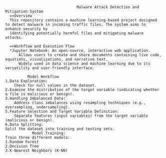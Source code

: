                                     Malware Attack Detection and Mitigation System
      =>Overview
      This repository contains a machine learning-based project designed to detect malware in incoming traffic files. The system aims to enhance security by 
      identifying potentially harmful files and mitigating malware attacks.
      
      =>Workflow and Execution Flow
      *Jupyter Notebook: An open-source, interactive web application.
          Allows users to create and share documents containing live code, equations, visualizations, and narrative text.
          Widely used in data science and machine learning due to its versatility and user-friendly interface.

              Model Workflow
    1.Data Exploration:
        Check for null values in the dataset.
    2.Examine the distribution of the target variable (indicating whether a file is malicious or benign).
    3.Handling Imbalanced Data:
        Address class imbalances using resampling techniques (e.g., oversampling, undersampling).
    5.Feature Selection and Target Variable Definition:
        Separate features (input variables) from the target variable (malicious or benign).
    6.Data Splitting:
    Split the dataset into training and testing sets.
                Model Training:
    Train three different models:
    1.Random Forest
    2.Decision Tree
    3.K-Nearest Neighbors (K-NN)

